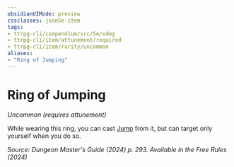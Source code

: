 ```yaml
---
obsidianUIMode: preview
cssclasses: json5e-item
tags:
- ttrpg-cli/compendium/src/5e/xdmg
- ttrpg-cli/item/attunement/required
- ttrpg-cli/item/rarity/uncommon
aliases: 
- "Ring of Jumping"
---
```

# Ring of Jumping
*Uncommon (requires attunement)*  



While wearing this ring, you can cast [Jump](Misc%20Files/CLI/compendium/spells/jump-xphb.md) from it, but can target only yourself when you do so.

*Source: Dungeon Master's Guide (2024) p. 293. Available in the Free Rules (2024)*